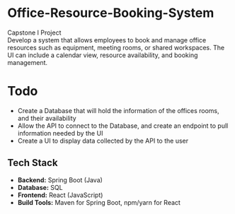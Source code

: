# Office-Resource-Booking-System
Capstone I Project  
Develop a system that allows employees to book and manage office resources such as equipment, meeting rooms, or shared workspaces. The UI can include a calendar view, resource availability, and booking management.

# Todo
- Create a Database that will hold the information of the offices rooms, and their availability
- Allow the API to connect to the Database, and create an endpoint to pull information needed by the UI
- Create a UI to display data collected by the API to the user

## Tech Stack
- **Backend:** Spring Boot (Java)
- **Database:** SQL
- **Frontend:** React (JavaScript)
- **Build Tools:** Maven for Spring Boot, npm/yarn for React